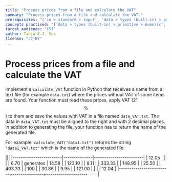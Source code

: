 ```yaml
---
title: "Process prices from a file and calculate the VAT"
summary: "Process prices from a file and calculate the VAT."
prerequisites: "['io > standard > input', 'data > types (built-in) > primitive > numeric', 'data > types (built-in) > composite > sequences > strings', 'imperative programming > variables > variable declaration', 'imperative programming > variables > assignment']"
concepts practised: "['data > types (built-in) > primitive > numeric', 'io > files > text > plain', 'expressions > operators > arithmetic operators']"
target audience: "CS1"
author: Tanja E.J. Vos
license: "CC-BY"
...
```


# Process prices from a file and calculate the VAT

Implement a `calculate_VAT` function in Python that receives a name from a text file (for example `data.txt`) where the prices without VAT of some items are found. Your function must read these prices, apply VAT (21 $$\%$$) to them and save the values with VAT in a file named `data_VAT.txt`. The data in `data_VAT.txt` must be aligned to the right and with 2 decimal places. In addition to generating the file, your function has to return the name of the generated file.

For example: `calculate_VAT("data1.txt")` returns the string
`"data1_VAT.txt"` which is the name of the generated file:

|||
|------------------------|--------------|------------------------|
| 12.05                   |               |                         |
|   6.70                  |     generates | 14.58                   |
| 123.10                  |               |    8.11                 |
| 333.33                  |               |  148.95                 |
|  25.50                  |               |  403.33                 |
| 100                     |               |   30.86                 |
|   9.95                  |               |  121.00                 |
|                         |               |   12.04                 |
|-------------------------+---------------+-------------------------|
